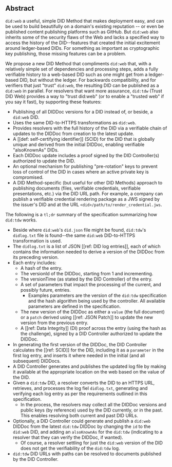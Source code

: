 ## Abstract

`did:web` a useful, simple DID Method that makes deployment easy, and can be
used to build beautifully on a domain's existing reputation -- or even be
published content publishing platforms such as GitHub. But `did:web` also
inherits some of the security flaws of the Web and lacks a specified way to access the
history of the DID--features that created the initial excitement around
ledger-based DIDs. For something as important as cryptographic key publishing,
those missing features can be a problem.

We propose a new DID Method that compliments `did:web` that, with a relatively
simple set of dependencies and processing steps, adds a fully verifiable history
to a web-based DID such as one might get from a ledger-based DID, but without
the ledger. For backwards compatibility, and for verifiers that just "trust"
`did:web`, the resulting DID can be published as a `did:web` in parallel. For
resolvers that want more assurance, `did:tdw` (Trust DID Web) provides a way to
"trust did:web" (or to enable a "trusted web" if you say it fast), by supporting
these features:

- Publishing of all DIDDoc versions for a DID instead of, or beside, a `did:web` DID.
- Uses the same DID-to-HTTPS transformations as `did:web`.
- Provides resolvers with the full history of the DID via a verifiable chain of
  updates to the DIDDoc from creation to the latest update.
- A [[def: self-certifying identifier]] (SCID) for the DID that is globally unique and
  derived from the initial DIDDoc, enabling verifiable "alsoKnownAs" DIDs.
- Each DIDDoc update includes a proof signed by the DID Controller(s) authorized
  to update the DID.
- An optional mechanism for publishing "pre-rotation" keys to prevent loss of
  control of the DID in cases where an active private key is compromised.
- A DID Method-specific (but useful for other DID Methods) approach to
  publishing documents (files, verifiable credentials, verifiable presentations,
  etc.) via the DID URL path. For example, a company can publish a verifiable
  credential rendering package as a JWS signed by the issuer's DID and at the
  URL `<did>/path/to/render_credential.jws`.

The following is a `tl;dr` summary of the specification summarizing how `did:tdw` works.

- Beside where `did:web`'s `did.json` file might be found, `did:tdw`'s `didlog.txt`
  file is found--the same `did:web` DID-to-HTTPS transformation is used.
- The `didlog.txt` is a list of JSON [[ref: DID log entries]], each of which contains the
  information needed to derive a version of the DIDDoc from its preceding version.
- Each entry includes:
  - A hash of the entry.
  - The versionId of the DIDDoc, starting from 1 and incrementing.
  - The versionTime (as stated by the DID Controller) of the entry.
  - A set of parameters that impact the processing of the current, and possibly
    future, entries.
    - Examples parameters are the version of the `did:tdw` specification
      and the hash algorithm being used by the controller. All available parameters are
      defined in the specification.
  - The new version of the DIDDoc as either a `value` (the full document) or a
    `patch` derived using [[ref: JSON Patch]] to update the new version from the
    previous entry.
  - A [[ref: Data Integrity]] (DI) proof across the entry (using the hash as the
    challenge), signed by a DID Controller authorized to update the DIDDoc.
- In generating the first version of the DIDDoc, the DID Controller calculates
  the [[ref: SCID]] for the DID, including it as a `parameter` in the first log entry, and
  inserts it where needed in the initial (and all subsequent) DIDDocs.
- A DID Controller generates and publishes the updated log file by making it available at the appropriate
  location on the web based on the value of the DID.
- Given a `did:tdw` DID, a resolver converts the DID to an HTTPS URL, retrieves, and processes the
  log fiel `didlog.txt`, generating and verifying each log entry as per the requirements outlined
  in this specification.
  - In the process, the resolvers may collect all the DIDDoc versions and public
    keys (by reference) used by the DID currently, or in the past. This enables resolving both current and past DID URLs.
- Optionally, a DID Controller could generate and publish a `did:web` DIDDoc from
  the latest `did:tdw` DIDDoc by changing the `id` to the `did:web` DID, and
  adding an `alsoKnownAs` for the `did:tdw` (indicating to a resolver that they
  can verify the DIDDoc, if wanted).
  - Of course, a resolver settling for just the `did:web` version of the DID
    does not get the verifiability of the `did:tdw` log.
- `did:tdw` DID URLs with paths can be resolved to documents published by the
  DID Controller.
